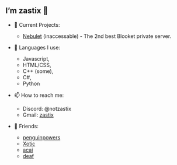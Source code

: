 ## I’m zastix 👋

- 👀 Current Projects:
  - [Nebulet](https://nebulet.zastix.club/) (inaccessable) - The 2nd best Blooket private server.
  
- 🌱 Languages I use:
  - Javascript,
  - HTML/CSS,
  - C++ (some),
  - C#,
  - Python
  
- 📫 How to reach me:
  - Discord: @notzastix
  - Gmail: [zastix](https://mail.google.com/mail/?view=cm&fs=1&to=zastix@zastix.club&su=Contact%20Me)

- 👥 Friends:
  - [penguinpowers](https://github.com/penguinblook)
  - [Xotic](https://github.com/xotlc)
  - [acai](https://github.com/probablyacai)
  - [deaf](https://github.com/VillainsRule)
